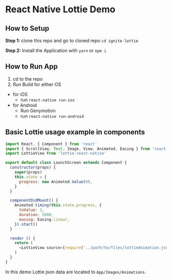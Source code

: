 #  React Native Lottie Demo

## How to Setup

**Step 1:** clone this repo and go to cloned repo `cd ignite-lottie`

**Step 2:** Install the Application with `yarn` or `npm i`

## How to Run App

1. cd to the repo
2. Run Build for either OS
  * for iOS
    * run `react-native run-ios`
  * for Android
    * Run Genymotion
    * run `react-native run-android`

## Basic Lottie usage example in components

```javascript
import React, { Component } from 'react'
import { ScrollView, Text, Image, View, Animated, Easing } from 'react-native'
import LottieView from 'lottie-react-native'

export default class LaunchScreen extends Component {
  constructor(props) {
    super(props)
    this.state = {
      progress: new Animated.Value(0),
    }
  }

  componentDidMount() {
    Animated.timing(this.state.progress, {
      toValue: 1,
      duration: 5000,
      easing: Easing.linear,
    }).start()
  }

  render () {
    return (
      <LottieView source={require('../path/to/files/lottieAnimation.json')} progress={this.state.progress} />
    )
  }
}
```

In this demo Lottie json data are located to `App/Images/Animations`.